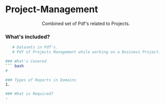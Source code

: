 # Project-Management
<p align="center"

Combined set of Pdf's related to Projects.
                    
### What's included?
```bash
   # Datasets in Pdf's.
   # Pdf of Projects Management while working on a Business Project.

### What's Covered 
``` bash
#

### Types of Reports in Domains
1. 

### What is Required?
- 
